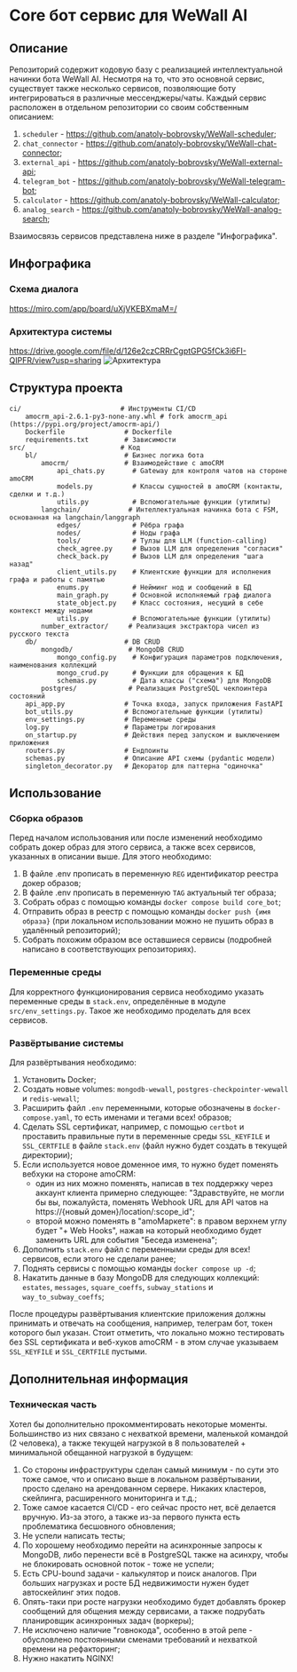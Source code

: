 # Core бот сервис для WeWall AI

## Описание
Репозиторий содержит кодовую базу с реализацией интеллектуальной начинки бота WeWall AI. Несмотря на то, что это основной сервис, существует также несколько сервисов, позволяющие боту интегрироваться в различные мессенджеры/чаты. Каждый сервис расположен в отдельном репозитории со своим собственным описанием:

1. `scheduler` - https://github.com/anatoly-bobrovsky/WeWall-scheduler;
2. `chat_connector` - https://github.com/anatoly-bobrovsky/WeWall-chat-connector;
3. `external_api` - https://github.com/anatoly-bobrovsky/WeWall-external-api;
4. `telegram_bot` - https://github.com/anatoly-bobrovsky/WeWall-telegram-bot;
5. `calculator` - https://github.com/anatoly-bobrovsky/WeWall-calculator;
6. `analog_search` - https://github.com/anatoly-bobrovsky/WeWall-analog-search;

Взаимосвязь сервисов представлена ниже в разделе "Инфографика".

## Инфографика
### Схема диалога
https://miro.com/app/board/uXjVKEBXmaM=/
### Архитектура системы
https://drive.google.com/file/d/126e2czCRRrCgptGPG5fCk3i6FI-QIPFR/view?usp=sharing
![Архитектура](./images/arch.png)

## Структура проекта
```
ci/                         # Инструменты CI/CD
    amocrm_api-2.6.1-py3-none-any.whl # fork amocrm_api (https://pypi.org/project/amocrm-api/)
    Dockerfile               # Dockerfile
    requirements.txt         # Зависимости
src/                        # Код
    bl/                      # Бизнес логика бота
        amocrm/              # Взаимодействие с amoCRM
            api_chats.py       # Gateway для контроля чатов на стороне amoCRM
            models.py          # Классы сущностей в amoCRM (контакты, сделки и т.д.)
            utils.py           # Вспомогательные функции (утилиты)
        langchain/            # Интеллектуальная начинка бота c FSM, основанная на langchain/langgraph
            edges/             # Рёбра графа
            nodes/             # Ноды графа
            tools/             # Тулзы для LLM (function-calling)
            check_agree.py     # Вызов LLM для определения "согласия"
            check_back.py      # Вызов LLM для определения "шага назад"
            client_utils.py    # Клиентские функции для исполнения графа и работы с памятью
            enums.py           # Нейминг нод и сообщений в БД
            main_graph.py      # Основной исполняемый граф диалога
            state_object.py    # Класс состояния, несущий в себе контекст между нодами
            utils.py           # Вспомогательные функции (утилиты)
        number_extractor/     # Реализация экстрактора чисел из русского текста
    db/                      # DB CRUD
        mongodb/              # MongoDB CRUD
            mongo_config.py    # Конфигурация параметров подключения, наименования коллекций
            mongo_crud.py      # Функции для обращения к БД
            schemas.py         # Дата классы ("схема") для MongoDB
        postgres/             # Реализация PostgreSQL чекпоинтера состояний
    api_app.py               # Точка входа, запуск приложения FastAPI
    bot_utils.py             # Вспомогательные функции (утилиты)
    env_settings.py          # Переменные среды
    log.py                   # Параметры логирования
    on_startup.py            # Действия перед запуском и выключением приложения
    routers.py               # Ендпоинты
    schemas.py               # Описание API схемы (pydantic модели)
    singleton_decorator.py   # Декоратор для паттерна "одиночка"
```

## Использование
### Сборка образов
Перед началом использования или после изменений необходимо собрать докер образ для этого сервиса, а также всех сервисов, указанных в описании выше. Для этого необходимо:
1. В файле .env прописать в переменную `REG` идентификатор реестра докер образов;
2. В файле .env прописать в переменную `TAG` актуальный тег образа;
3. Собрать образ с помощью команды `docker compose build core_bot`;
4. Отправить образ в реестр с помощью команды `docker push {имя образа}` (при локальном использовании можно не пушить образ в удалённый репозиторий);
5. Собрать похожим образом все оставшиеся сервисы (подробней написано в соответствующих репозиториях).

### Переменные среды
Для корректного функционирования сервиса необходимо указать переменные среды в `stack.env`, определённые в модуле `src/env_settings.py`. Такое же необходимо проделать для всех сервисов.

### Развёртывание системы
Для развёртывания необходимо:
1. Установить Docker;
2. Создать новые volumes: `mongodb-wewall`, `postgres-checkpointer-wewall` и `redis-wewall`;
3. Расширить файл `.env` переменными, которые обозначены в `docker-compose.yaml`, то есть именами и тегами всех! образов;
4. Сделать SSL сертификат, например, с помощью `certbot` и проставить правильные пути в переменные среды `SSL_KEYFILE` и `SSL_CERTFILE` в файле `stack.env` (файл нужно будет создать в текущей директории);
5. Если используется новое доменное имя, то нужно будет поменять вебхуки на стороне amoCRM: 
    - один из них можно поменять, написав в тех поддержку через аккаунт клиента примерно следующее: "Здравствуйте, не могли бы вы, пожалуйста, поменять Webhook URL для API чатов на https://{новый домен}/location/:scope_id";
    - второй можно поменять в "amoМаркете": в правом верхнем углу будет "+ Web Hooks", нажав на который необходимо будет заменить URL для события "Беседа изменена";
6. Дополнить `stack.env` файл с переменными среды  для всех! сервисов, если этого не сделали ранее;
7. Поднять сервисы с помощью команды `docker compose up -d`;
8. Накатить данные в базу MongoDB для следующих коллекций: `estates`, `messages`, `square_coeffs`, `subway_stations` и `way_to_subway_coeffs`;

После процедуры развёртывания клиентские приложения должны принимать и отвечать на сообщения, например, телеграм бот, токен которого был указан.
Стоит отметить, что локально можно тестировать без SSL сертификата и веб-хуков amoCRM - в этом случае указываем `SSL_KEYFILE` и `SSL_CERTFILE` пустыми.

## Дополнительная информация
### Техническая часть
Хотел бы дополнительно прокомментировать некоторые моменты. Большинство из них связано с нехваткой времени, маленькой командой (2 человека), а также текущей нагрузкой в 8 пользователей + минимальной обещанной нагрузкой в будущем:
1. Со стороны инфраструктуры сделан самый минимум - по сути это тоже самое, что и описано выше в локальном развёртывании, просто сделано на арендованном сервере. Никаких кластеров, скейлинга, расширенного мониторинга и т.д.;
2. Тоже самое касается CI/CD - его сейчас просто нет, всё делается вручную. Из-за этого, а также из-за первого пункта есть проблематика бесшовного обновления;
3. Не успели написать тесты;
4. По хорошему необходимо перейти на асинхронные запросы к MongoDB, либо перенести всё в PostgreSQL также на асинхру, чтобы не блокировать основной поток - тоже не успели;
5. Есть CPU-bound задачи - калькулятор и поиск аналогов. При больших нагрузках и росте БД недвижимости нужен будет автоскейлинг этих подов.
6. Опять-таки при росте нагрузки необходимо будет добавлять брокер сообщений для общения между сервисами, а также подрубать планировщик асинхронных задач (воркеры);
7. Не исключено наличие "говнокода", особенно в этой репе - обусловлено постоянными сменами требований и нехваткой времени на рефакторинг;
8. Нужно накатить NGINX!